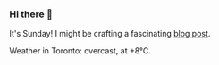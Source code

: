 ### Hi there :wave:

It's Sunday! I might be crafting a fascinating [blog post](https://benjaminwuethrich.dev).

Weather in Toronto: overcast, at +8°C.
